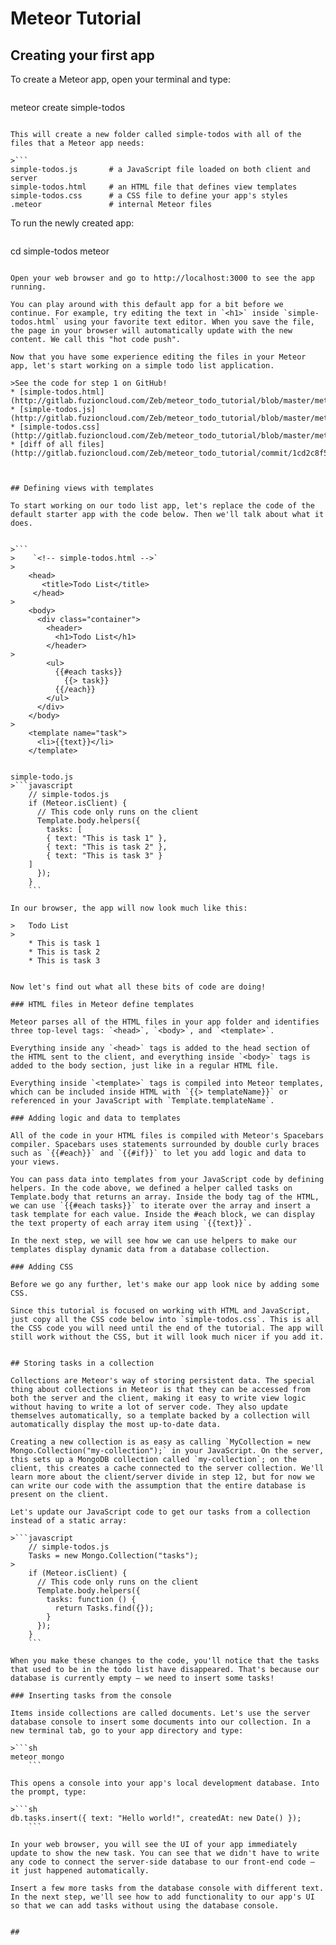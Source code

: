 # Meteor Tutorial

## Creating your first app

To create a Meteor app, open your terminal and type:

>```javascript
meteor create simple-todos
```

This will create a new folder called simple-todos with all of the files that a Meteor app needs:

>```
simple-todos.js       # a JavaScript file loaded on both client and server
simple-todos.html     # an HTML file that defines view templates
simple-todos.css      # a CSS file to define your app's styles
.meteor               # internal Meteor files
```

To run the newly created app:

>```sh
cd simple-todos
meteor
```

Open your web browser and go to http://localhost:3000 to see the app running.

You can play around with this default app for a bit before we continue. For example, try editing the text in `<h1>` inside `simple-todos.html` using your favorite text editor. When you save the file, the page in your browser will automatically update with the new content. We call this "hot code push".

Now that you have some experience editing the files in your Meteor app, let's start working on a simple todo list application.

>See the code for step 1 on GitHub!
* [simple-todos.html](http://gitlab.fuzioncloud.com/Zeb/meteor_todo_tutorial/blob/master/meteorTodo.html)
* [simple-todos.js](http://gitlab.fuzioncloud.com/Zeb/meteor_todo_tutorial/blob/master/meteorTodo.js)
* [simple-todos.css](http://gitlab.fuzioncloud.com/Zeb/meteor_todo_tutorial/blob/master/meteorTodo.css)
* [diff of all files](http://gitlab.fuzioncloud.com/Zeb/meteor_todo_tutorial/commit/1cd2c8f5b153862aad723cb34c70bb56c17750fa)



## Defining views with templates

To start working on our todo list app, let's replace the code of the default starter app with the code below. Then we'll talk about what it does.


>```
>    `<!-- simple-todos.html -->`
>
    <head>
       <title>Todo List</title>
     </head>
>
    <body>
      <div class="container">
        <header>
          <h1>Todo List</h1>
        </header>
>
        <ul>
          {{#each tasks}}
            {{> task}}
          {{/each}}
        </ul>
      </div>
    </body>
>
    <template name="task">
      <li>{{text}}</li>
    </template>


simple-todo.js
>```javascript
    // simple-todos.js
    if (Meteor.isClient) {
      // This code only runs on the client
      Template.body.helpers({
        tasks: [
        { text: "This is task 1" },
        { text: "This is task 2" },
        { text: "This is task 3" }
    ]
      });
    }
    ```

In our browser, the app will now look much like this:

>   Todo List
>
    * This is task 1
    * This is task 2
    * This is task 3


Now let's find out what all these bits of code are doing!

### HTML files in Meteor define templates

Meteor parses all of the HTML files in your app folder and identifies three top-level tags: `<head>`, `<body>`, and `<template>`.

Everything inside any `<head>` tags is added to the head section of the HTML sent to the client, and everything inside `<body>` tags is added to the body section, just like in a regular HTML file.

Everything inside `<template>` tags is compiled into Meteor templates, which can be included inside HTML with `{{> templateName}}` or referenced in your JavaScript with `Template.templateName`.

### Adding logic and data to templates

All of the code in your HTML files is compiled with Meteor's Spacebars compiler. Spacebars uses statements surrounded by double curly braces such as `{{#each}}` and `{{#if}}` to let you add logic and data to your views.

You can pass data into templates from your JavaScript code by defining helpers. In the code above, we defined a helper called tasks on Template.body that returns an array. Inside the body tag of the HTML, we can use `{{#each tasks}}` to iterate over the array and insert a task template for each value. Inside the #each block, we can display the text property of each array item using `{{text}}`.

In the next step, we will see how we can use helpers to make our templates display dynamic data from a database collection.

### Adding CSS

Before we go any further, let's make our app look nice by adding some CSS.

Since this tutorial is focused on working with HTML and JavaScript, just copy all the CSS code below into `simple-todos.css`. This is all the CSS code you will need until the end of the tutorial. The app will still work without the CSS, but it will look much nicer if you add it.


## Storing tasks in a collection

Collections are Meteor's way of storing persistent data. The special thing about collections in Meteor is that they can be accessed from both the server and the client, making it easy to write view logic without having to write a lot of server code. They also update themselves automatically, so a template backed by a collection will automatically display the most up-to-date data.

Creating a new collection is as easy as calling `MyCollection = new Mongo.Collection("my-collection");` in your JavaScript. On the server, this sets up a MongoDB collection called `my-collection`; on the client, this creates a cache connected to the server collection. We'll learn more about the client/server divide in step 12, but for now we can write our code with the assumption that the entire database is present on the client.

Let's update our JavaScript code to get our tasks from a collection instead of a static array:

>```javascript
    // simple-todos.js
    Tasks = new Mongo.Collection("tasks");
>
    if (Meteor.isClient) {
      // This code only runs on the client
      Template.body.helpers({
        tasks: function () {
          return Tasks.find({});
        }
      });
    }
    ```

When you make these changes to the code, you'll notice that the tasks that used to be in the todo list have disappeared. That's because our database is currently empty — we need to insert some tasks!

### Inserting tasks from the console

Items inside collections are called documents. Let's use the server database console to insert some documents into our collection. In a new terminal tab, go to your app directory and type:

>```sh
meteor mongo
    ```

This opens a console into your app's local development database. Into the prompt, type:

>```sh
db.tasks.insert({ text: "Hello world!", createdAt: new Date() });
    ```

In your web browser, you will see the UI of your app immediately update to show the new task. You can see that we didn't have to write any code to connect the server-side database to our front-end code — it just happened automatically.

Insert a few more tasks from the database console with different text. In the next step, we'll see how to add functionality to our app's UI so that we can add tasks without using the database console.


## 








